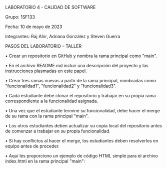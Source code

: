 LABORATORIO 4 - CALIDAD DE SOFTWARE



Grupo: 1SF133			

Fecha: 10 de mayo de 2023

Integrantes:  Raj Ahir, Adriana González y Steven Guerra



PASOS DEL LABORATORIO – TALLER


•	Crear un repositorio en GitHub y nombra la rama principal como "main".

• En el archivo README.md incluir una descripción del proyecto y las instrucciones plasmadas en este papel.

•	Crear tres ramas nuevas a partir de la rama principal, nombradas como "funcionalidad1", "funcionalidad2" y "funcionalidad3".

•	Cada estudiante debe clonar el repositorio y trabajar en su propia rama correspondiente a la funcionalidad asignada.

•	Una vez que el estudiante termine su funcionalidad, debe hacer el merge de su rama con la rama principal "main".

•	Los otros estudiantes deben actualizar su copia local del repositorio antes de comenzar a trabajar en su propia funcionalidad.

•	Si hay conflictos al hacer el merge, los estudiantes deben resolverlos en equipo antes de proceder.

•	Aquí les proporciono un ejemplo de código HTML simple para el archivo index.html en la rama principal "main":


